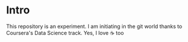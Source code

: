 Intro
=====

This repository is an experiment.
I am initiating in the git world thanks to Coursera's Data Science track.
Yes, I love :coffee: too
